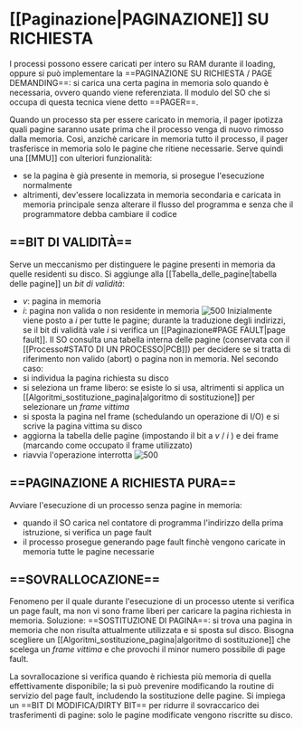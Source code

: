 # [[Paginazione|PAGINAZIONE]] SU RICHIESTA
I processi possono essere caricati per intero su RAM durante il loading, oppure si può implementare la ==PAGINAZIONE SU RICHIESTA / PAGE DEMANDING==: si carica una certa pagina in memoria solo quando è necessaria, ovvero quando viene referenziata. Il modulo del SO che si occupa di questa tecnica viene detto ==PAGER==.

Quando un processo sta per essere caricato in memoria, il pager ipotizza quali pagine saranno usate prima che il processo venga di nuovo rimosso dalla memoria. Così, anzichè caricare in memoria tutto il processo, il pager trasferisce in memoria solo le pagine che ritiene necessarie.
Serve quindi una [[MMU]] con ulteriori funzionalità:
- se la pagina è già presente in memoria, si prosegue l'esecuzione normalmente
- altrimenti, dev'essere localizzata in memoria secondaria e caricata in memoria principale senza alterare il flusso del programma e senza che il programmatore debba cambiare il codice

## ==BIT DI VALIDITÀ==
Serve un meccanismo per distinguere le pagine presenti in memoria da quelle residenti su disco. Si aggiunge alla [[Tabella_delle_pagine|tabella delle pagine]] un _bit di validità_:
- _v_: pagina in memoria
- _i_: pagina non valida o non residente in memoria
![500](bit_di_validita1.png)
Inizialmente viene posto a _i_ per tutte le pagine; durante la traduzione degli indirizzi, se il bit di validità vale _i_ si verifica un [[Paginazione#PAGE FAULT|page fault]].
Il SO consulta una tabella interna delle pagine (conservata con il [[Processo#STATO DI UN PROCESSO|PCB]]) per decidere se si tratta di riferimento non valido (abort) o pagina non in memoria.
Nel secondo caso:
- si individua la pagina richiesta su disco
- si seleziona un frame libero: se esiste lo si usa, altrimenti si applica un [[Algoritmi_sostituzione_pagina|algoritmo di sostituzione]] per selezionare un _frame vittima_
- si sposta la pagina nel frame (schedulando un operazione di I/O) e si scrive la pagina vittima su disco
- aggiorna la tabella delle pagine (impostando il bit a _v_ / _i_ ) e dei frame (marcando come occupato il frame utilizzato)
- riavvia l'operazione interrotta
![500](bit_di_validita2.png)

## ==PAGINAZIONE A RICHIESTA PURA==
Avviare l'esecuzione di un processo senza pagine in memoria:
- quando il SO carica nel contatore di programma l'indirizzo della prima istruzione, si verifica un page fault
- il processo prosegue generando page fault finchè vengono caricate in memoria tutte le pagine necessarie

## ==SOVRALLOCAZIONE==
Fenomeno per il quale durante l'esecuzione di un processo utente si verifica un page fault, ma non vi sono frame liberi per caricare la pagina richiesta in memoria.
Soluzione: ==SOSTITUZIONE DI PAGINA==: si trova una pagina in memoria che non risulta attualmente utilizzata e si sposta sul disco.
Bisogna scegliere un [[Algoritmi_sostituzione_pagina|algoritmo di sostituzione]] che scelega un _frame vittima_ e che provochi il minor numero possibile di page fault.

La sovrallocazione si verifica quando è richiesta più memoria di quella effettivamente disponibile; la si può prevenire modificando la routine di servizio del page fault, includendo la sostituzione delle pagine.
Si impiega un ==BIT DI MODIFICA/DIRTY BIT== per ridurre il sovraccarico dei trasferimenti di pagine: solo le pagine modificate vengono riscritte su disco.
